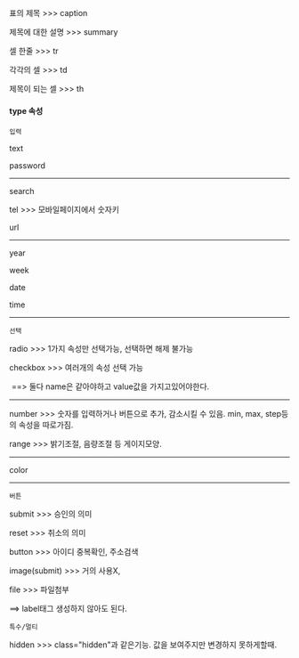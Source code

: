 



표의 제목 >>> caption

제목에 대한 설명  >>> summary 



셀 한줄 >>> tr

각각의 셀 >>> td

제목이 되는 셀 >>> th



#### type 속성

```입력```

text

password

---

search 

tel  >>> 모바일페이지에서 숫자키 

url 

---

year

week

date

time     

---



```선택```

radio   >>> 1가지 속성만 선택가능, 선택하면 해제 불가능

checkbox >>> 여러개의 속성 선택 가능

​	==> 둘다 name은 같아야하고 value값을 가지고있어야한다. 

---

number	>>> 숫자를 입력하거나 버튼으로 추가, 감소시킬 수 있음. min, max, step등의 속성을 따로가짐.

range >>> 밝기조절, 음량조절 등 게이지모양.

---

color

---



```버튼```

submit >>> 승인의 의미

reset >>> 취소의 의미

button >>> 아이디 중복확인, 주소검색 

image(submit) >>> 거의 사용X, 

file >>> 파일첨부

==>  label태그 생성하지 않아도 된다.





```특수/멀티 ```

hidden >>> class="hidden"과 같은기능. 값을 보여주지만 변경하지 못하게할때.